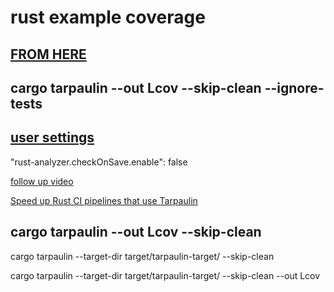 # rust example coverage

## [FROM HERE](https://www.reddit.com/r/rust/comments/j0ribi/rust_code_coverage_in_vscode/)

## cargo tarpaulin --out Lcov --skip-clean --ignore-tests

## [user settings](https://users.rust-lang.org/t/linux-vsc-rust-analyzer-cargo-check-run-on-every-change/44232)

"rust-analyzer.checkOnSave.enable": false

[follow up video](https://www.youtube.com/watch?v=JEgrkmEAHjA)

[Speed up Rust CI pipelines that use Tarpaulin](https://identeco.de/en/blog/speed-up-rust-ci-pipelines-that-use-tarpaulin/)

## cargo tarpaulin --out Lcov --skip-clean

cargo tarpaulin --target-dir target/tarpaulin-target/ --skip-clean

cargo tarpaulin --target-dir target/tarpaulin-target/ --skip-clean --out Lcov
